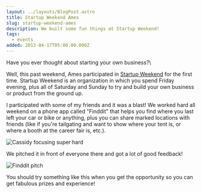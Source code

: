 ```yaml
---
layout: ../layouts/BlogPost.astro
title: Startup Weekend Ames
slug: startup-weekend-ames
description: We built some fun things at Startup Weekend!
tags:
  - events
added: 2013-04-17T05:00:00.000Z
---
```


Have you ever thought about starting your own business?\

Well, this past weekend, Ames participated in [Startup Weekend](https://www.techstars.com/communities/startup-weekend) for the first time. Startup Weekend is an organization in which you spend Friday evening, plus all of Saturday and Sunday to try and build your own business or product from the ground up.

I participated with some of my friends and it was a blast! We worked hard all weekend on a phone app called "Finddit" that helps you find where you last left your car or bike or anything, plus you can share marked locations with friends (like if you're tailgating and want to show where your tent is, or where a booth at the career fair is, etc.).

![Cassidy focusing super hard](/assets/sw-team.jpeg)

We pitched it in front of everyone there and got a lot of good feedback!

![Finddit pitch](/assets/sw-pitch.jpeg)

You should try something like this when you get the opportunity so you can get fabulous prizes and experience!
